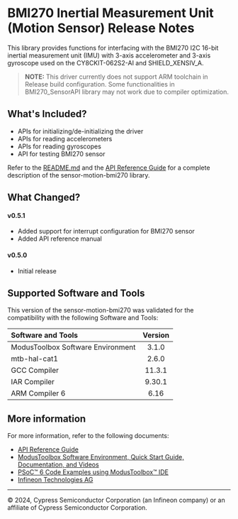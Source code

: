 # BMI270 Inertial Measurement Unit (Motion Sensor) Release Notes

This library provides functions for interfacing with the BMI270 I2C 16-bit inertial measurement unit (IMU) with 3-axis accelerometer and 3-axis gyroscope used on the CY8CKIT-062S2-AI and SHIELD_XENSIV_A.

> **NOTE:** This driver currently does not support ARM toolchain in Release build configuration. Some functionalities in BMI270_SensorAPI library may not work due to compiler optimization.

## What's Included?

- APIs for initializing/de-initializing the driver
- APIs for reading accelerometers
- APIs for reading gyroscopes
- API for testing BMI270 sensor

Refer to the [README.md](./README.md) and the [API Reference Guide](./api_reference.md) for a complete description of the sensor-motion-bmi270 library.

## What Changed?

#### v0.5.1
- Added support for interrupt configuration for BMI270 sensor
- Added API reference manual

#### v0.5.0
- Initial release

## Supported Software and Tools

This version of the sensor-motion-bmi270 was validated for the compatibility with the following Software and Tools:

| Software and Tools                                      | Version |
| :---                                                    | :----:  |
| ModusToolbox Software Environment                       | 3.1.0   |
| mtb-hal-cat1                                            | 2.6.0   |
| GCC Compiler                                            | 11.3.1  |
| IAR Compiler                                            | 9.30.1  |
| ARM Compiler 6                                          | 6.16    |

## More information

For more information, refer to the following documents:

* [API Reference Guide](./api_reference.md)
* [ModusToolbox Software Environment, Quick Start Guide, Documentation, and Videos](https://www.infineon.com/cms/en/design-support/tools/sdk/modustoolbox-software)
* [PSoC™ 6 Code Examples using ModusToolbox™ IDE](https://github.com/infineon/Code-Examples-for-ModusToolbox-Software)
* [Infineon Technologies AG](https://www.infineon.com)

-----
© 2024, Cypress Semiconductor Corporation (an Infineon company) or an affiliate of Cypress Semiconductor Corporation.
